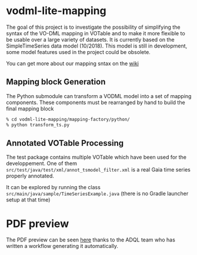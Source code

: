 # vodml-lite-mapping

The goal of this project is to investigate the possibility of simplifying the syntax of the VO-DML mapping in VOTable and to make it more flexible to be usable over a large variety of datasets.
It is currently based on the SimpleTimeSeries data model (10/2018).
This model is still in development, some model features used in the project could be obsolete.

You can get more about our mapping sntax on the [wiki](https://github.com/lmichel/vodml-lite-mapping/wiki)

## Mapping block Generation
The Python submodule can transform a VODML model into a set of mapping components. 
These components must be rearranged by hand to build the final mapping block
```bash
% cd vodml-lite-mapping/mapping-factory/python/
% python transform_ts.py
```
## Annotated VOTable Processing
The test package contains multiple VOTable which have been used for the developpement.
One of them `src/test/java/test/xml/annot_tsmodel_filter.xml` is a real Gaia time series properly annotated.

It can be explored by running the class `src/main/java/sample/TimeSeriesExample.java`
(there is no Gradle launcher setup at that time)


# PDF preview

The PDF preview can be seen [here](https://github.com/lmichel/vodml-lite-mapping/releases/download/auto-pdf-preview/vodml-lite-mapping-draft.pdf) thanks to the ADQL team who has written a workflow generating it automatically.
